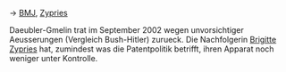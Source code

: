 -\> [ BMJ](SwpatbmjDe "wikilink"), [
Zypries](BrigitteZypriesDe "wikilink")

Daeubler-Gmelin trat im September 2002 wegen unvorsichtiger Aeusserungen
(Vergleich Bush-Hitler) zurueck. Die Nachfolgerin [ Brigitte
Zypries](BrigitteZypriesDe "wikilink") hat, zumindest was die
Patentpolitik betrifft, ihren Apparat noch weniger unter Kontrolle.
